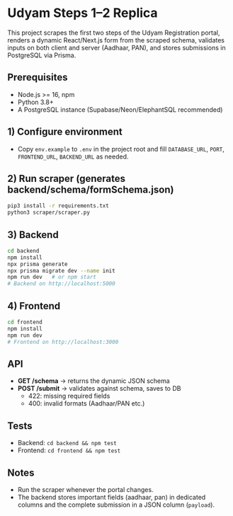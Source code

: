 # Udyam Steps 1–2 Replica

This project scrapes the first two steps of the Udyam Registration portal, renders a dynamic React/Next.js form from the scraped schema,
validates inputs on both client and server (Aadhaar, PAN), and stores submissions in PostgreSQL via Prisma.

## Prerequisites
- Node.js >= 16, npm
- Python 3.8+
- A PostgreSQL instance (Supabase/Neon/ElephantSQL recommended)

## 1) Configure environment
- Copy `env.example` to `.env` in the project root and fill `DATABASE_URL`, `PORT`, `FRONTEND_URL`, `BACKEND_URL` as needed.

## 2) Run scraper (generates backend/schema/formSchema.json)
```bash
pip3 install -r requirements.txt
python3 scraper/scraper.py
```

## 3) Backend
```bash
cd backend
npm install
npx prisma generate
npx prisma migrate dev --name init
npm run dev   # or npm start
# Backend on http://localhost:5000
```

## 4) Frontend
```bash
cd frontend
npm install
npm run dev
# Frontend on http://localhost:3000
```

## API
- **GET /schema** -> returns the dynamic JSON schema
- **POST /submit** -> validates against schema, saves to DB
  - 422: missing required fields
  - 400: invalid formats (Aadhaar/PAN etc.)

## Tests
- Backend: `cd backend && npm test`
- Frontend: `cd frontend && npm test`

## Notes
- Run the scraper whenever the portal changes.
- The backend stores important fields (aadhaar, pan) in dedicated columns and the complete submission in a JSON column (`payload`).
